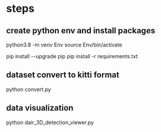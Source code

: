 # steps

## create python env and install packages
python3.8 -m venv Env
source Env/bin/activate

pip install --upgrade pip
pip install -r requirements.txt

## dataset convert to kitti format
python convert.py

## data visualization
python dair_3D_detection_viewer.py

